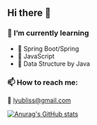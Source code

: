 ## Hi there 👋

### 🌱 I’m currently learning
- 📌 Spring Boot/Spring
- 📌 JavaScript
- 📌 Data Structure by Java
### 📫 How to reach me:
📧 lyubliss@gmail.com

[![Anurag's GitHub stats](https://github-readme-stats.vercel.app/api?username=nanaeu)](https://github.com/anuraghazra/github-readme-stats)

<!--
**nanaeu/nanaeu** is a ✨ _special_ ✨ repository because its `README.md` (this file) appears on your GitHub profile.

Here are some ideas to get you started:

- 🔭 I’m currently working on ...
- 🌱 I’m currently learning
📌 Spring Boot/Spring
📌 JavaScript
📌 Data Structure by Java
- 👯 I’m looking to collaborate on ...
- 🤔 I’m looking for help with ...
- 💬 Ask me about ...
- 📫 How to reach me:
📧 lyubliss@gmail.com
- 😄 Pronouns: ...
- ⚡ Fun fact: ...
-->
